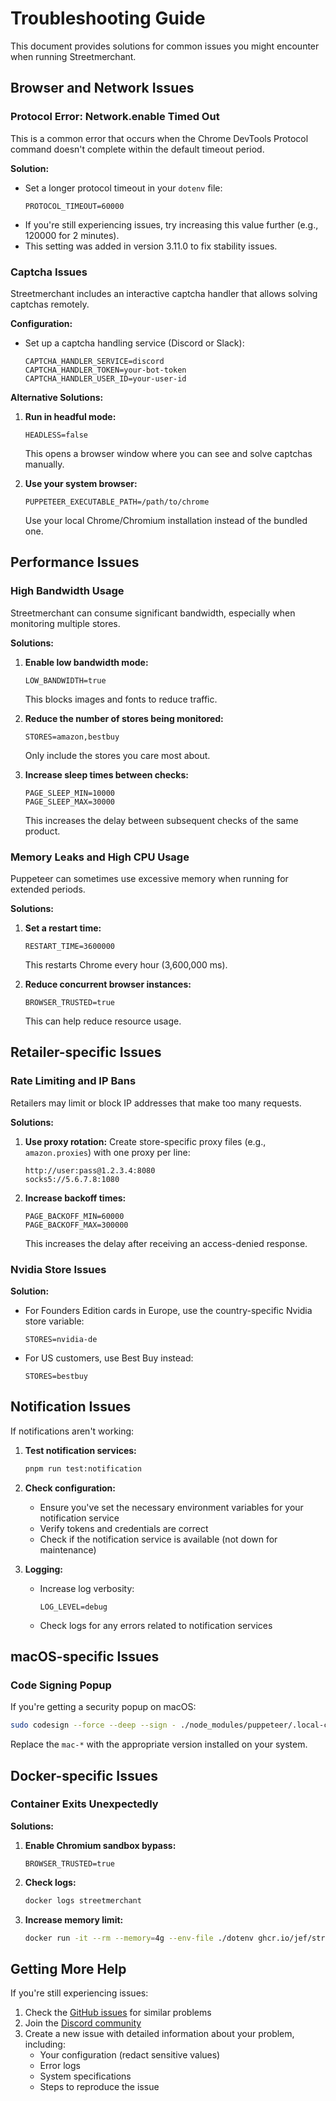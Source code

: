 # Troubleshooting Guide

This document provides solutions for common issues you might encounter when running Streetmerchant.

## Browser and Network Issues

### Protocol Error: Network.enable Timed Out

This is a common error that occurs when the Chrome DevTools Protocol command doesn't complete within the default timeout period.

**Solution:**
- Set a longer protocol timeout in your `dotenv` file:
  ```
  PROTOCOL_TIMEOUT=60000
  ```
- If you're still experiencing issues, try increasing this value further (e.g., 120000 for 2 minutes).
- This setting was added in version 3.11.0 to fix stability issues.

### Captcha Issues

Streetmerchant includes an interactive captcha handler that allows solving captchas remotely. 

**Configuration:**
- Set up a captcha handling service (Discord or Slack):
  ```
  CAPTCHA_HANDLER_SERVICE=discord
  CAPTCHA_HANDLER_TOKEN=your-bot-token
  CAPTCHA_HANDLER_USER_ID=your-user-id
  ```

**Alternative Solutions:**
1. **Run in headful mode:**
   ```
   HEADLESS=false
   ```
   This opens a browser window where you can see and solve captchas manually.

2. **Use your system browser:**
   ```
   PUPPETEER_EXECUTABLE_PATH=/path/to/chrome
   ```
   Use your local Chrome/Chromium installation instead of the bundled one.

## Performance Issues

### High Bandwidth Usage

Streetmerchant can consume significant bandwidth, especially when monitoring multiple stores.

**Solutions:**
1. **Enable low bandwidth mode:**
   ```
   LOW_BANDWIDTH=true
   ```
   This blocks images and fonts to reduce traffic.

2. **Reduce the number of stores being monitored:**
   ```
   STORES=amazon,bestbuy
   ```
   Only include the stores you care most about.

3. **Increase sleep times between checks:**
   ```
   PAGE_SLEEP_MIN=10000
   PAGE_SLEEP_MAX=30000
   ```
   This increases the delay between subsequent checks of the same product.

### Memory Leaks and High CPU Usage

Puppeteer can sometimes use excessive memory when running for extended periods.

**Solutions:**
1. **Set a restart time:**
   ```
   RESTART_TIME=3600000
   ```
   This restarts Chrome every hour (3,600,000 ms).

2. **Reduce concurrent browser instances:**
   ```
   BROWSER_TRUSTED=true
   ```
   This can help reduce resource usage.

## Retailer-specific Issues

### Rate Limiting and IP Bans

Retailers may limit or block IP addresses that make too many requests.

**Solutions:**
1. **Use proxy rotation:**
   Create store-specific proxy files (e.g., `amazon.proxies`) with one proxy per line:
   ```
   http://user:pass@1.2.3.4:8080
   socks5://5.6.7.8:1080
   ```

2. **Increase backoff times:**
   ```
   PAGE_BACKOFF_MIN=60000
   PAGE_BACKOFF_MAX=300000
   ```
   This increases the delay after receiving an access-denied response.

### Nvidia Store Issues

**Solution:**
- For Founders Edition cards in Europe, use the country-specific Nvidia store variable:
  ```
  STORES=nvidia-de
  ```
- For US customers, use Best Buy instead:
  ```
  STORES=bestbuy
  ```

## Notification Issues

If notifications aren't working:

1. **Test notification services:**
   ```bash
   pnpm run test:notification
   ```

2. **Check configuration:**
   - Ensure you've set the necessary environment variables for your notification service
   - Verify tokens and credentials are correct
   - Check if the notification service is available (not down for maintenance)

3. **Logging:**
   - Increase log verbosity:
     ```
     LOG_LEVEL=debug
     ```
   - Check logs for any errors related to notification services

## macOS-specific Issues

### Code Signing Popup

If you're getting a security popup on macOS:

```bash
sudo codesign --force --deep --sign - ./node_modules/puppeteer/.local-chromium/mac-*/chrome-mac/Chromium.app
```

Replace the `mac-*` with the appropriate version installed on your system.

## Docker-specific Issues

### Container Exits Unexpectedly

**Solutions:**
1. **Enable Chromium sandbox bypass:**
   ```
   BROWSER_TRUSTED=true
   ```

2. **Check logs:**
   ```bash
   docker logs streetmerchant
   ```

3. **Increase memory limit:**
   ```bash
   docker run -it --rm --memory=4g --env-file ./dotenv ghcr.io/jef/streetmerchant:latest
   ```

## Getting More Help

If you're still experiencing issues:

1. Check the [GitHub issues](https://github.com/jef/streetmerchant/issues) for similar problems
2. Join the [Discord community](https://discord.gg/gbVY4vB9JF)
3. Create a new issue with detailed information about your problem, including:
   - Your configuration (redact sensitive values)
   - Error logs
   - System specifications
   - Steps to reproduce the issue